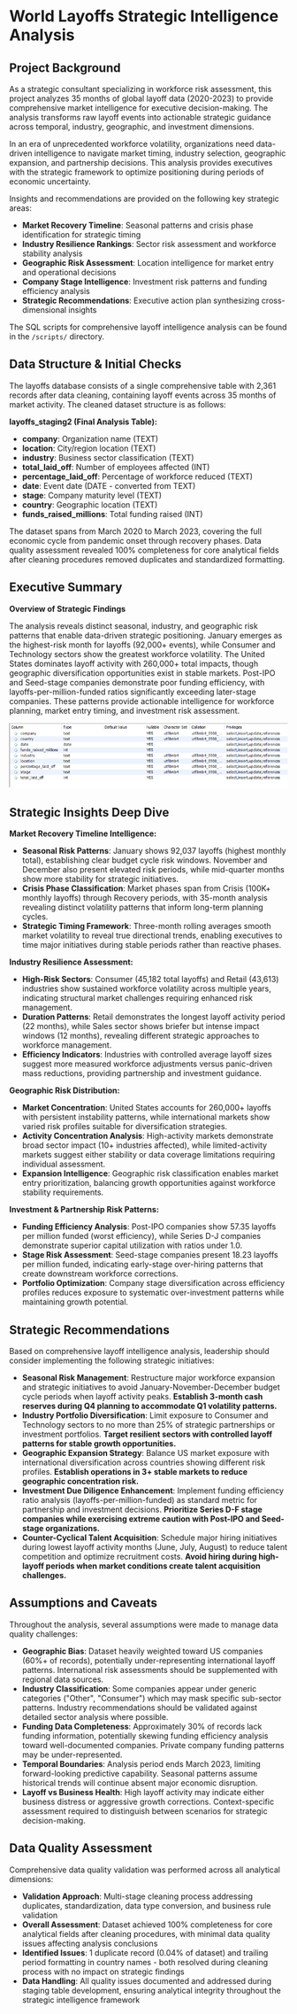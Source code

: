 # World Layoffs Strategic Intelligence Analysis

## Project Background

As a strategic consultant specializing in workforce risk assessment, this project analyzes 35 months of global layoff data (2020-2023) to provide comprehensive market intelligence for executive decision-making. The analysis transforms raw layoff events into actionable strategic guidance across temporal, industry, geographic, and investment dimensions.

In an era of unprecedented workforce volatility, organizations need data-driven intelligence to navigate market timing, industry selection, geographic expansion, and partnership decisions. This analysis provides executives with the strategic framework to optimize positioning during periods of economic uncertainty.

Insights and recommendations are provided on the following key strategic areas:

- **Market Recovery Timeline**: Seasonal patterns and crisis phase identification for strategic timing
- **Industry Resilience Rankings**: Sector risk assessment and workforce stability analysis
- **Geographic Risk Assessment**: Location intelligence for market entry and operational decisions
- **Company Stage Intelligence**: Investment risk patterns and funding efficiency analysis
- **Strategic Recommendations**: Executive action plan synthesizing cross-dimensional insights

The SQL scripts for comprehensive layoff intelligence analysis can be found in the `/scripts/` directory.

## Data Structure & Initial Checks

The layoffs database consists of a single comprehensive table with 2,361 records after data cleaning, containing layoff events across 35 months of market activity. The cleaned dataset structure is as follows:

**layoffs_staging2 (Final Analysis Table):**

- **company**: Organization name (TEXT)
- **location**: City/region location (TEXT)
- **industry**: Business sector classification (TEXT)
- **total_laid_off**: Number of employees affected (INT)
- **percentage_laid_off**: Percentage of workforce reduced (TEXT)
- **date**: Event date (DATE - converted from TEXT)
- **stage**: Company maturity level (TEXT)
- **country**: Geographic location (TEXT)
- **funds_raised_millions**: Total funding raised (INT)

The dataset spans from March 2020 to March 2023, covering the full economic cycle from pandemic onset through recovery phases. Data quality assessment revealed 100% completeness for core analytical fields after cleaning procedures removed duplicates and standardized formatting.

## Executive Summary

**Overview of Strategic Findings**

The analysis reveals distinct seasonal, industry, and geographic risk patterns that enable data-driven strategic positioning. January emerges as the highest-risk month for layoffs (92,000+ events), while Consumer and Technology sectors show the greatest workforce volatility. The United States dominates layoff activity with 260,000+ total impacts, though geographic diversification opportunities exist in stable markets. Post-IPO and Seed-stage companies demonstrate poor funding efficiency, with layoffs-per-million-funded ratios significantly exceeding later-stage companies. These patterns provide actionable intelligence for workforce planning, market entry timing, and investment risk assessment.

![Final Table](/images/table-structure.png)

## Strategic Insights Deep Dive

**Market Recovery Timeline Intelligence:**

- **Seasonal Risk Patterns**: January shows 92,037 layoffs (highest monthly total), establishing clear budget cycle risk windows. November and December also present elevated risk periods, while mid-quarter months show more stability for strategic initiatives.
- **Crisis Phase Classification**: Market phases span from Crisis (100K+ monthly layoffs) through Recovery periods, with 35-month analysis revealing distinct volatility patterns that inform long-term planning cycles.
- **Strategic Timing Framework**: Three-month rolling averages smooth market volatility to reveal true directional trends, enabling executives to time major initiatives during stable periods rather than reactive phases.

**Industry Resilience Assessment:**

- **High-Risk Sectors**: Consumer (45,182 total layoffs) and Retail (43,613) industries show sustained workforce volatility across multiple years, indicating structural market challenges requiring enhanced risk management.
- **Duration Patterns**: Retail demonstrates the longest layoff activity period (22 months), while Sales sector shows briefer but intense impact windows (12 months), revealing different strategic approaches to workforce management.
- **Efficiency Indicators**: Industries with controlled average layoff sizes suggest more measured workforce adjustments versus panic-driven mass reductions, providing partnership and investment guidance.

**Geographic Risk Distribution:**

- **Market Concentration**: United States accounts for 260,000+ layoffs with persistent instability patterns, while international markets show varied risk profiles suitable for diversification strategies.
- **Activity Concentration Analysis**: High-activity markets demonstrate broad sector impact (10+ industries affected), while limited-activity markets suggest either stability or data coverage limitations requiring individual assessment.
- **Expansion Intelligence**: Geographic risk classification enables market entry prioritization, balancing growth opportunities against workforce stability requirements.

**Investment & Partnership Risk Patterns:**

- **Funding Efficiency Analysis**: Post-IPO companies show 57.35 layoffs per million funded (worst efficiency), while Series D-J companies demonstrate superior capital utilization with ratios under 1.0.
- **Stage Risk Assessment**: Seed-stage companies present 18.23 layoffs per million funded, indicating early-stage over-hiring patterns that create downstream workforce corrections.
- **Portfolio Optimization**: Company stage diversification across efficiency profiles reduces exposure to systematic over-investment patterns while maintaining growth potential.

## Strategic Recommendations

Based on comprehensive layoff intelligence analysis, leadership should consider implementing the following strategic initiatives:

- **Seasonal Risk Management**: Restructure major workforce expansion and strategic initiatives to avoid January-November-December budget cycle periods when layoff activity peaks. **Establish 3-month cash reserves during Q4 planning to accommodate Q1 volatility patterns.**
- **Industry Portfolio Diversification**: Limit exposure to Consumer and Technology sectors to no more than 25% of strategic partnerships or investment portfolios. **Target resilient sectors with controlled layoff patterns for stable growth opportunities.**
- **Geographic Expansion Strategy**: Balance US market exposure with international diversification across countries showing different risk profiles. **Establish operations in 3+ stable markets to reduce geographic concentration risk.**
- **Investment Due Diligence Enhancement**: Implement funding efficiency ratio analysis (layoffs-per-million-funded) as standard metric for partnership and investment decisions. **Prioritize Series D-F stage companies while exercising extreme caution with Post-IPO and Seed-stage organizations.**
- **Counter-Cyclical Talent Acquisition**: Schedule major hiring initiatives during lowest layoff activity months (June, July, August) to reduce talent competition and optimize recruitment costs. **Avoid hiring during high-layoff periods when market conditions create talent acquisition challenges.**

## Assumptions and Caveats

Throughout the analysis, several assumptions were made to manage data quality challenges:

- **Geographic Bias**: Dataset heavily weighted toward US companies (60%+ of records), potentially under-representing international layoff patterns. International risk assessments should be supplemented with regional data sources.
- **Industry Classification**: Some companies appear under generic categories ("Other", "Consumer") which may mask specific sub-sector patterns. Industry recommendations should be validated against detailed sector analysis where possible.
- **Funding Data Completeness**: Approximately 30% of records lack funding information, potentially skewing funding efficiency analysis toward well-documented companies. Private company funding patterns may be under-represented.
- **Temporal Boundaries**: Analysis period ends March 2023, limiting forward-looking predictive capability. Seasonal patterns assume historical trends will continue absent major economic disruption.
- **Layoff vs Business Health**: High layoff activity may indicate either business distress or aggressive growth corrections. Context-specific assessment required to distinguish between scenarios for strategic decision-making.

## Data Quality Assessment

Comprehensive data quality validation was performed across all analytical dimensions:

- **Validation Approach**: Multi-stage cleaning process addressing duplicates, standardization, data type conversion, and business rule validation
- **Overall Assessment**: Dataset achieved 100% completeness for core analytical fields after cleaning procedures, with minimal data quality issues affecting analysis conclusions
- **Identified Issues**: 1 duplicate record (0.04% of dataset) and trailing period formatting in country names - both resolved during cleaning process with no impact on strategic findings
- **Data Handling**: All quality issues documented and addressed during staging table development, ensuring analytical integrity throughout the strategic intelligence framework
